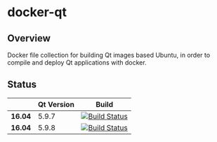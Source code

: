 # docker-qt

## Overview
Docker file collection for building Qt images based Ubuntu, in order to compile and deploy Qt applications with docker.

## Status
|   |Qt Version| Build |
|---|---|:-----:|
|**16.04**|5.9.7|[![Build Status](https://dev.azure.com/zeohandxs/docker-qt/_apis/build/status/1604-5.9.7?branchName=master)](https://dev.azure.com/zeohandxs/docker-qt/_build/latest?definitionId=3&branchName=master)|
|**16.04**|5.9.8|[![Build Status](https://dev.azure.com/zeohandxs/docker-qt/_apis/build/status/1604-5.9.8?branchName=master)](https://dev.azure.com/zeohandxs/docker-qt/_build/latest?definitionId=4&branchName=master)|
